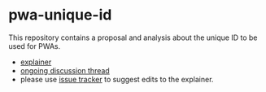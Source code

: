 # pwa-unique-id
This repository contains a proposal and analysis about the unique ID to be used for PWAs. 

- [explainer](explainer.md)
- [ongoing discussion thread](https://github.com/w3c/manifest/issues/586)
- please use [issue tracker](https://github.com/philloooo/pwa-unique-id/issues) to suggest edits to the explainer.

